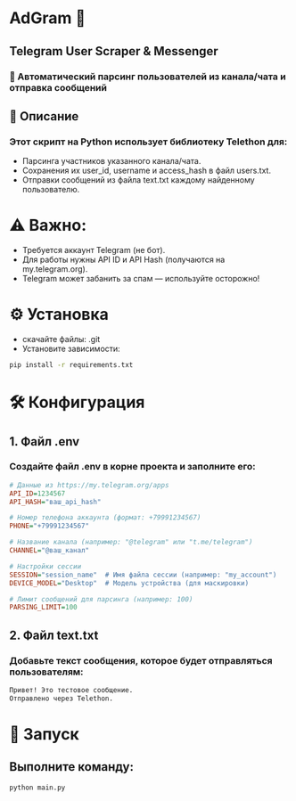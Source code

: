 # AdGram 💬
## Telegram User Scraper & Messenger
### 🔹 Автоматический парсинг пользователей из канала/чата и отправка сообщений

## 📌 Описание
### Этот скрипт на Python использует библиотеку Telethon для:
* Парсинга участников указанного канала/чата.
* Сохранения их user_id, username и access_hash в файл users.txt.
* Отправки сообщений из файла text.txt каждому найденному пользователю.

# ⚠ Важно:
* Требуется аккаунт Telegram (не бот).
* Для работы нужны API ID и API Hash (получаются на my.telegram.org).
* Telegram может забанить за спам — используйте осторожно!

# ⚙ Установка
-  скачайте файлы: .git
- Установите зависимости:

``` bash
pip install -r requirements.txt
```

# 🛠 Конфигурация
## 1. Файл .env
### Создайте файл .env в корне проекта и заполните его:

``` ini
# Данные из https://my.telegram.org/apps
API_ID=1234567
API_HASH="ваш_api_hash"

# Номер телефона аккаунта (формат: +79991234567)
PHONE="+79991234567"

# Название канала (например: "@telegram" или "t.me/telegram")
CHANNEL="@ваш_канал"

# Настройки сессии
SESSION="session_name"  # Имя файла сессии (например: "my_account")
DEVICE_MODEL="Desktop"  # Модель устройства (для маскировки)

# Лимит сообщений для парсинга (например: 100)
PARSING_LIMIT=100
```

## 2. Файл text.txt
### Добавьте текст сообщения, которое будет отправляться пользователям:

``` txt
Привет! Это тестовое сообщение.  
Отправлено через Telethon.
```

# 🚀 Запуск
## Выполните команду:

``` bash
python main.py
```